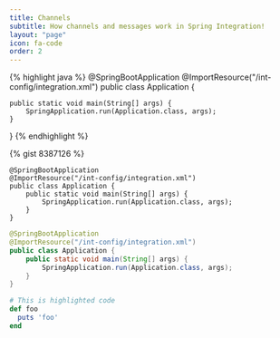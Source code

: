 ```yaml
---
title: Channels
subtitle: How channels and messages work in Spring Integration!
layout: "page"
icon: fa-code
order: 2
---
```


{% highlight java %}
@SpringBootApplication
@ImportResource("/int-config/integration.xml")
public class Application {

	public static void main(String[] args) {
		SpringApplication.run(Application.class, args);
	}
}
{% endhighlight %}


{% gist 8387126 %}

```
@SpringBootApplication
@ImportResource("/int-config/integration.xml")
public class Application {
	public static void main(String[] args) {
		SpringApplication.run(Application.class, args);
	}
}
```

```java
@SpringBootApplication
@ImportResource("/int-config/integration.xml")
public class Application {
	public static void main(String[] args) {
		SpringApplication.run(Application.class, args);
	}
}
```

```ruby
# This is highlighted code
def foo
  puts 'foo'
end
```